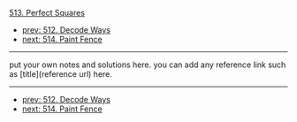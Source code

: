 [513. Perfect Squares](http://www.lintcode.com/problem/perfect-squares)

- [prev: 512. Decode Ways](512-decode-ways.md)
- [next: 514. Paint Fence](514-paint-fence.md)

---

put your own notes and solutions here.
you can add any reference link such as [title](reference url) here.

---

- [prev: 512. Decode Ways](512-decode-ways.md)
- [next: 514. Paint Fence](514-paint-fence.md)
